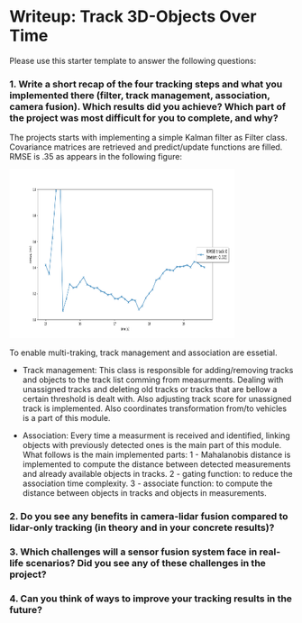 # Writeup: Track 3D-Objects Over Time

Please use this starter template to answer the following questions:

### 1. Write a short recap of the four tracking steps and what you implemented there (filter, track management, association, camera fusion). Which results did you achieve? Which part of the project was most difficult for you to complete, and why?

The projects starts with implementing a simple Kalman filter as Filter class. Covariance matrices are retrieved and predict/update functions are filled.
RMSE is .35 as appears in the following figure:

<img src="./Figure_1_2.png" width="400" height="300" />

To enable multi-traking, track management and association are essetial. 

* Track management: This class is responsible for adding/removing tracks and objects to the track list comming from measurments. Dealing with unassigned tracks and deleting old tracks or tracks that are bellow a certain threshold is dealt with. Also adjusting track score for unassigned track is implemented. Also coordinates transformation from/to vehicles is a part of this module.

* Association: Every time a measurment is received and identified, linking objects with previously detected ones is the main part of this module. What follows is the main implemented parts:
1 - Mahalanobis distance is implemented to compute the distance between detected measurements and already available objects in tracks. 
2 - gating function: to reduce the association time complexity.
3 - associate function: to compute the distance between objects in tracks and objects in measurements.




### 2. Do you see any benefits in camera-lidar fusion compared to lidar-only tracking (in theory and in your concrete results)? 


### 3. Which challenges will a sensor fusion system face in real-life scenarios? Did you see any of these challenges in the project?


### 4. Can you think of ways to improve your tracking results in the future?

